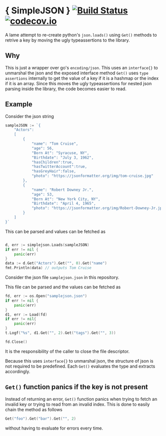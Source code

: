 # { SimpleJSON } [![Build Status](https://travis-ci.com/nohupped/simplejson.svg?branch=master)](https://travis-ci.com/nohupped/simplejson) [![codecov.io](https://codecov.io/github/nohupped/simplejson/coverage.svg?branch=master)](https://codecov.io/github/nohupped/simplejson?branch=master)

A lame attempt to re-create python's `json.loads()` using `Get()` methods to retrive a key by moving the ugly typeassertions to the library.

## Why

This is just a wrapper over go's `encoding/json`. This uses an `interface{}` to unmarshal the json and the exposed interface method `Get()` uses `type assertions` internally to get the value of a key if it is a hashmap or the index if it is an array. Since this moves the ugly typeassertions for nested json parsing inside the library, the code becomes easier to read.

## Example

Consider the json string

```go
sampleJSON := `{
    "Actors":
    [
        {
            "name": "Tom Cruise",
            "age": 56,
            "Born At": "Syracuse, NY",
            "Birthdate": "July 3, 1962",
            "hasChildren":true,
            "hasTwitterAccount":true,
            "hasGreyHair":false,
            "photo": "https://jsonformatter.org/img/tom-cruise.jpg"
        },
        {
            "name": "Robert Downey Jr.",
            "age": 53,
            "Born At": "New York City, NY",
            "Birthdate": "April 4, 1965",
            "photo": "https://jsonformatter.org/img/Robert-Downey-Jr.jpg"
        }
    ]
}`
```

This can be parsed and values can be fetched as

```go

d, err := simplejson.Loads(sampleJSON)
if err != nil {
    panic(err)
}
data := d.Get("Actors").Get("", 0).Get("name")
fmt.Println(data) // outputs Tom Cruise

```

Consider the json file `samplejson.json` in this repository.

This file can be parsed and the values can be fetched as

```go
fd, err := os.Open("samplejson.json")
if err != nil {
    panic(err)
}
d1, err := Load(fd)
if err != nil{
    panic(err)
}
t.Logf("%s", d1.Get("", 2).Get("tags").Get("", 3))

fd.Close()

```

It is the responsibility of the caller to close the file descriptor.

Because this uses `interface{}` to unmarshal json, the structure of json is not required to be predefined. Each `Get()` evaluates the type and extracts accordingly.

## `Get()` function panics if the key is not present

Instead of returning an error, `Get()` function panics when trying to fetch an invalid key or trying to read from an invalid index. This is done to easily chain the method as follows

```go
Get("foo").Get("bar").Get("", 2)
```

without having to evaluate for errors every time.
